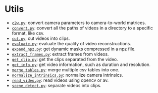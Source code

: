 # Utils

- [`c2w.py`](c2w.py): convert camera parameters to camera-to-world matrices.
- [`convert.py`](convert.py): convert all the paths of videos in a directory to a specific format, like csv.
- [`cut.py`](cut.py): cut videos into clips.
- [`evaluate.py`](evaluate.py): evaluate the quality of video reconstructions.
- [`expand_npz.py`](expand_npz.py): get dynamic masks compressed in a npz file.
- [`extract_frames.py`](extract_frames.py): extract frames from videos.
- [`get_clip.py`](get_clip.py): get the clips separated from the video.
- [`get_info.py`](get_info.py): get video information, such as duration and resolution.
- [`merge_tables.py`](merge_tables.py): merge multiple csv tables into one.
- [`normalize_intrinsics.py`](normalize_intrinsics.py): normalize camera intrinsics.
- [`read_video.py`](read_video.py): read videos using opencv or av.
- [`scene_detect.py`](scene_detect.py): separate videos into clips.